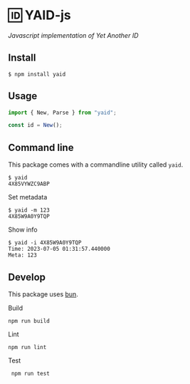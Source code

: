 # 🆔 YAID-js

_Javascript implementation of Yet Another ID_

## Install

```shell
$ npm install yaid
```

## Usage

```js
import { New, Parse } from "yaid";

const id = New();
```

## Command line

This package comes with a commandline utility called `yaid`.

```shell
$ yaid
4X85VYWZC9ABP
```

Set metadata

```shell
$ yaid -m 123
4X85W9A0Y9TQP
```

Show info

```shell
$ yaid -i 4X85W9A0Y9TQP
Time: 2023-07-05 01:31:57.440000
Meta: 123
```

## Develop

This package uses [bun](https://bun.sh).

Build

```shell
npm run build
```

Lint

```shell
npm run lint
```

Test

```shell
 npm run test
```

